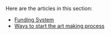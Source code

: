 Here are the articles in this section:

* [Funding System](/parts/funding.md)
* [Ways to start the art making process](/parts/waysToStart.md)
